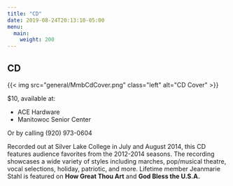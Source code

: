 ```yaml
---
title: "CD"
date: 2019-08-24T20:13:10-05:00
menu: 
  main:
    weight: 200
---
```

## CD

{{< img src="general/MmbCdCover.png" class="left" alt="CD Cover" >}}

$10, available at:

* ACE Hardware
* Manitowoc Senior Center

Or by calling (920) 973-0604

Recorded out at Silver Lake College in July and August 2014, this CD features audience favorites from the 2012-2014 seasons. The recording showcases a wide variety of styles including marches, pop/musical theatre, vocal selections, holiday, patriotic, and more. Lifetime member Jeanmarie Stahl is featured on **How Great Thou Art** and **God Bless the U.S.A.**
